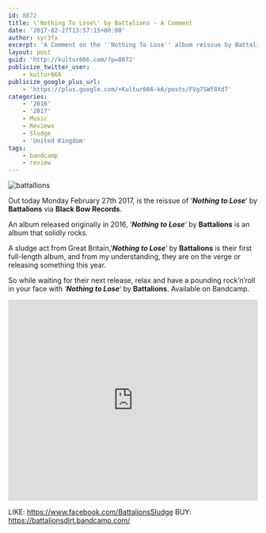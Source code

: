 ```yaml
---
id: 8872
title: \'Nothing To Lose\' by Battalions - A Comment
date: '2017-02-27T13:57:15+00:00'
author: syr3fx
excerpt: 'A Comment on the ''Nothing To Lose'' album reissue by Battalions (2016/2017).'
layout: post
guid: 'http://kultur666.com/?p=8872'
publicize_twitter_user:
    - kultur666
publicize_google_plus_url:
    - 'https://plus.google.com/+Kultur666-k6/posts/FVg7SWf8Xd7'
categories:
    - '2016'
    - '2017'
    - Music
    - Reviews
    - Sludge
    - 'United Kingdom'
tags:
    - bandcamp
    - review
---
```


![battallions](http://localhost:8080/wp-content/uploads/2017/02/battallions.jpg?w=680)

Out today Monday February 27th 2017, is the reissue of ‘***Nothing to Lose***‘ by **Battalions** via **Black Bow Records**.

An album released originally in 2016, ‘***Nothing to Lose***‘ by **Battalions** is an album that solidly rocks.

A sludge act from Great Britain,’***Nothing to Lose***‘ by **Battalions** is their first full-length album, and from my understanding, they are on the verge or releasing something this year.

So while waiting for their next release, relax and have a pounding rock’n’roll in your face with ‘***Nothing to Lose***‘ by **Battalions**. Available on Bandcamp.

<iframe style="border: 0; width: 100%; height: 406px;" src="https://bandcamp.com/EmbeddedPlayer/album=2574994693/size=large/bgcol=333333/linkcol=e99708/tracklist=false/transparent=true/" seamless></iframe>

LIKE: <https://www.facebook.com/BattalionsSludge>
BUY: <https://battalionsdirt.bandcamp.com/>